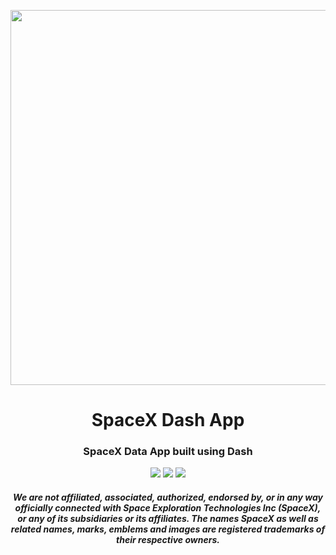 <p align="center"><img src="https://i.redd.it/zivfevghgiox.jpg" width="600"></p>


<h1 align="center">SpaceX Dash App</h1>
<h3 align="center">
SpaceX Data App built using Dash
</h3>

<p align="center">
<a href="https://github.com/ujshaw/SpaceX-Dash-App"><img src="https://img.shields.io/badge/Python-v3.8.1-blue?style=for-the-badge&logo=python"></a>
<a href="https://github.com/ujshaw/SpaceX-Dash-App/blob/master/LICENSE.txt"><img src="https://img.shields.io/github/license/ujshaw/SpaceX-Dash-App?color=red&style=for-the-badge"></a>
<a href="https://www.linkedin.com/in/jaeden-shaw-987a56121"><img src="https://img.shields.io/badge/LinkedIn-Connect-blue?style=for-the-badge&logo=linkedin"></a>

</p>

<h4 align="center">
  <i>
    We are not affiliated, associated, authorized, endorsed by, or in any way officially connected with Space Exploration Technologies Inc (SpaceX), or any of its subsidiaries or its affiliates. The names SpaceX as well as related names, marks, emblems and images are registered trademarks of their respective owners.
  </i>
</h4>
